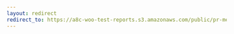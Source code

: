 ```yaml
---
layout: redirect
redirect_to: https://a8c-woo-test-reports.s3.amazonaws.com/public/pr-merge/35481/api/index.html
---
```

